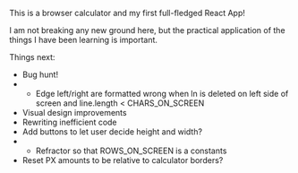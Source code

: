 This is a browser calculator and my first full-fledged React App!

I am not breaking any new ground here, but the practical application of the things I have been learning is important.

Things next:
- Bug hunt!
- - Edge left/right are formatted wrong when ln is deleted on left side of screen and line.length < CHARS_ON_SCREEN
- Visual design improvements
- Rewriting inefficient code
- Add buttons to let user decide height and width?
- - Refractor so that ROWS_ON_SCREEN is a constants
- Reset PX amounts to be relative to calculator borders?
